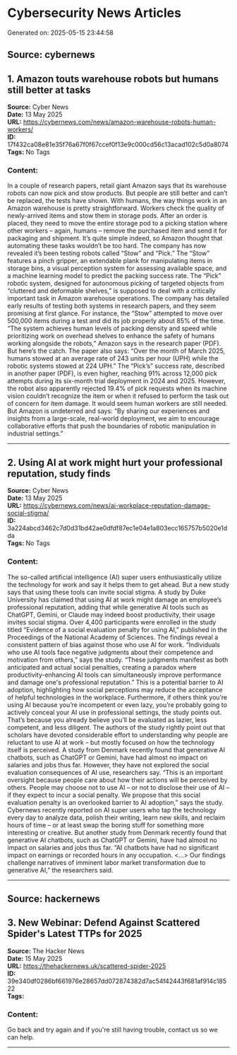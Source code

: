# Cybersecurity News Articles

Generated on: 2025-05-15 23:44:58

## Source: cybernews


## 1. Amazon touts warehouse robots but humans still better at tasks

**Source:** Cyber News  
**Date:** 13 May 2025  
**URL:** https://cybernews.com/news/amazon-warehouse-robots-human-workers/  
**ID:** 17f432ca08e81e35f76a67f0f67ccef0f13e9c000cd56c13acad102c5d0a8074  
**Tags:** No Tags

### Content:

In a couple of research papers, retail giant Amazon says that its warehouse robots can now pick and stow products. But people are still better and can’t be replaced, the tests have shown.
With humans, the way things work in an Amazon warehouse is pretty straightforward. Workers check the quality of newly-arrived items and stow them in storage pods.
After an order is placed, they need to move the entire storage pod to a picking station where other workers – again, humans – remove the purchased item and send it for packaging and shipment.
It’s quite simple indeed, so Amazon thought that automating these tasks wouldn’t be too hard. The company has now revealed it’s been testing robots called “Stow” and “Pick.”
The “Stow” features a pinch gripper, an extendable plank for manipulating items in storage bins, a visual perception system for assessing available space, and a machine learning model to predict the packing success rate.
The “Pick” robotic system, designed for autonomous picking of targeted objects from “cluttered and deformable shelves,” is supposed to deal with a critically important task in Amazon warehouse operations.
The company has detailed early results of testing both systems in research papers, and they seem promising at first glance.
For instance, the “Stow” attempted to move over 500,000 items during a test and did its job properly about 85% of the time.
“The system achieves human levels of packing density and speed while prioritizing work on overhead shelves to enhance the safety of humans working alongside the robots,” Amazon says in the research paper (PDF).
But here’s the catch. The paper also says: “Over the month of March 2025, humans stowed at an average rate of 243 units per hour (UPH) while the robotic systems stowed at 224 UPH.”
The “Pick’s” success rate, described in another paper (PDF), is even higher, reaching 91% across 12,000 pick attempts during its six-month trial deployment in 2024 and 2025.
However, the robot also apparently rejected 19.4% of pick requests when its machine vision couldn’t recognize the item or when it refused to perform the task out of concern for item damage.
It would seem human workers are still needed. But Amazon is undeterred and says: “By sharing our experiences and insights from a large-scale, real-world deployment, we aim to encourage collaborative efforts that push the boundaries of robotic manipulation in industrial settings.”

---

## 2. Using AI at work might hurt your professional reputation, study finds

**Source:** Cyber News  
**Date:** 13 May 2025  
**URL:** https://cybernews.com/news/ai-workplace-reputation-damage-social-stigma/  
**ID:** 3a224abcd3462c7d0d31bd42ae0dfdf87ec1e04e1a803ecc165757b5020e1dda  
**Tags:** No Tags

### Content:

The so-called artificial intelligence (AI) super users enthusiastically utilize the technology for work and say it helps them to get ahead. But a new study says that using these tools can invite social stigma.
A study by Duke University has claimed that using AI at work might damage an employee’s professional reputation, adding that while generative AI tools such as ChatGPT, Gemini, or Claude may indeed boost productivity, their usage invites social stigma.
Over 4,400 participants were enrolled in the study titled “Evidence of a social evaluation penalty for using AI,” published in the Proceedings of the National Academy of Sciences. The findings reveal a consistent pattern of bias against those who use AI for work.
“Individuals who use AI tools face negative judgments about their competence and motivation from others,” says the study.
“These judgments manifest as both anticipated and actual social penalties, creating a paradox where productivity-enhancing AI tools can simultaneously improve performance and damage one's professional reputation.”
This is a potential barrier to AI adoption, highlighting how social perceptions may reduce the acceptance of helpful technologies in the workplace.
Furthermore, if others think you’re using AI because you’re incompetent or even lazy, you’re probably going to actively conceal your AI use in professional settings, the study points out. That’s because you already believe you’ll be evaluated as lazier, less competent, and less diligent.
The authors of the study rightly point out that scholars have devoted considerable effort to understanding why people are reluctant to use AI at work – but mostly focused on how the technology itself is perceived.
A study from Denmark recently found that generative AI chatbots, such as ChatGPT or Gemini, have had almost no impact on salaries and jobs thus far.
However, they have not explored the social evaluation consequences of AI use, researchers say.
“This is an important oversight because people care about how their actions will be perceived by others. People may choose not to use AI – or not to disclose their use of AI – if they expect to incur a social penalty. We propose that this social evaluation penalty is an overlooked barrier to AI adoption,” says the study.
Cybernews recently reported on AI super users who tap the technology every day to analyze data, polish their writing, learn new skills, and reclaim hours of time – or at least swap the boring stuff for something more interesting or creative.
But another study from Denmark recently found that generative AI chatbots, such as ChatGPT or Gemini, have had almost no impact on salaries and jobs thus far.
“AI chatbots have had no significant impact on earnings or recorded hours in any occupation. <...> Our findings challenge narratives of imminent labor market transformation due to generative AI,” the researchers said.

---
## Source: hackernews


## 3. New Webinar: Defend Against Scattered Spider's Latest TTPs for 2025

**Source:** The Hacker News  
**Date:** 15 May 2025  
**URL:** https://thehackernews.uk/scattered-spider-2025  
**ID:** 39e340df0286bf661976e28657dd072874382d7ac54f42443f681af914c18522  
**Tags:** 

### Content:

Go back and try again and if you're still having trouble, contact us so we can help.

---
